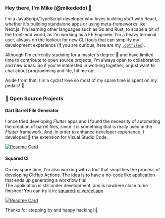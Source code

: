 ### Hey there, I'm Mike (@mikededo) :wave:

I'm a JavaScript/TypeScript developer who loves building stuff with React,
whether it's building standalone apps or using meta-frameworks like Next.js.
I'm learning other languages such as Go and Rust, to scape a bit of the front-end
world, as I'm working as a FE Engineer. I'm a heavy terminal user, always on the
lookout for new CLI tools that can simplify my development experience (if you are
curious, here are my [`.dotfiles`](https://github.com/mikededo/.dotfiles)).

Although I'm currently studying for a master's degree :book: and have limited time
to contribute to open source projects, I'm always open to collaboration and new
ideas. So if you're interested in working together, or just want to chat about
programming and life, hit me up!

Aside from that, I'm a cyclist love so most of my spare time is spent on my pedals! 
:bicyclist:

### :open_hands: Open Source Projects

#### Dart Barrel File Generator

I once tried developing _Flutter_ apps and I found the necessity of automating
the creation of barrel files, since it is something that is really used in the
_Flutter_ framework. And, in order to enhance developer experience, I developed
👷 the extension for Visual Studio Code.

[![Readme Card](https://github-readme-stats.vercel.app/api/pin/?username=mikededo&repo=dartBarrelFileGenerator)](https://github.com/mikededo/dartBarrelFileGenerator)

#### Squared CI

On my spare time, I'm also working with a tool that simplifies the process of
developing GitHub Actions. The idea is to have a no-code like application that
ends up generating a workflow file!  
The application is still under development, and is nowhere close to be finished!
You can try it in: [squared-ci.vercel.app](https://squared-ci.vercel.app/)

[![Readme Card](https://github-readme-stats.vercel.app/api/pin/?username=mikededo&repo=squared-ci)](https://github.com/mikededo/squared-ci)

Thanks for stopping by and happy hacking! 🚀
